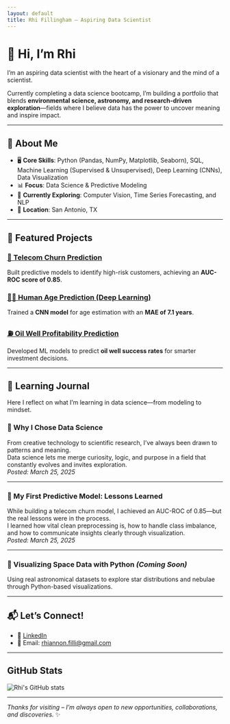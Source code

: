 ```yaml
---
layout: default
title: Rhi Fillingham – Aspiring Data Scientist
---
```


# 👋 Hi, I’m Rhi

I’m an aspiring data scientist with the heart of a visionary and the mind of a scientist.

Currently completing a data science bootcamp, I’m building a portfolio that blends **environmental science, astronomy, and research-driven exploration**—fields where I believe data has the power to uncover meaning and inspire impact.

---

## 🌟 About Me

- 🖥️ **Core Skills**: Python (Pandas, NumPy, Matplotlib, Seaborn), SQL, Machine Learning (Supervised & Unsupervised), Deep Learning (CNNs), Data Visualization  
- 📊 **Focus**: Data Science & Predictive Modeling  
- 🌱 **Currently Exploring**: Computer Vision, Time Series Forecasting, and NLP  
- 📍 **Location**: San Antonio, TX

---

## 🚀 Featured Projects

### [📡 Telecom Churn Prediction](https://github.com/rhi-222/telecom-churn-prediction)  
Built predictive models to identify high-risk customers, achieving an **AUC-ROC score of 0.85**.

### [🧑‍🎨 Human Age Prediction (Deep Learning)](https://github.com/rhi-222/human-age-prediction)  
Trained a **CNN model** for age estimation with an **MAE of 7.1 years**.

### [⛽ Oil Well Profitability Prediction](https://github.com/rhi-222/oil-well-prediction)  
Developed ML models to predict **oil well success rates** for smarter investment decisions.

---

## 🧠 Learning Journal

Here I reflect on what I’m learning in data science—from modeling to mindset.

### 📌 Why I Chose Data Science  
From creative technology to scientific research, I’ve always been drawn to patterns and meaning.  
Data science lets me merge curiosity, logic, and purpose in a field that constantly evolves and invites exploration.  
*Posted: March 25, 2025*

---

### 📌 My First Predictive Model: Lessons Learned  
While building a telecom churn model, I achieved an AUC-ROC of 0.85—but the real lessons were in the process.  
I learned how vital clean preprocessing is, how to handle class imbalance, and how to communicate insights clearly through visualization.  
*Posted: March 25, 2025*

---

### 📌 Visualizing Space Data with Python *(Coming Soon)*  
Using real astronomical datasets to explore star distributions and nebulae through Python-based visualizations.

---

## 📬 Let’s Connect!

- 💼 [LinkedIn](https://www.linkedin.com/in/rhiannonfilli)  
- 📧 Email: rhiannon.filli@gmail.com

---

## GitHub Stats

![Rhi's GitHub stats](https://github-readme-stats.vercel.app/api?username=rhi-222&show_icons=true&theme=calm&hide=prs)

---

*Thanks for visiting – I’m always open to new opportunities, collaborations, and discoveries.* ✨
